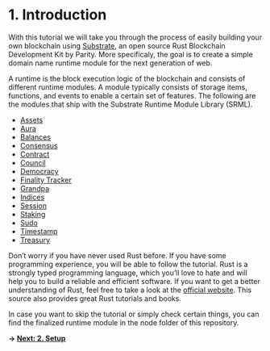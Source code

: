 # 1. Introduction

With this tutorial we will take you through the process of easily building your own blockchain using [Substrate](https://github.com/paritytech/substrate), an open source Rust Blockchain Development Kit by Parity. More specificaly, the goal is to create a simple domain name runtime module for the next generation of web.

A runtime is the block execution logic of the blockchain and consists of different runtime modules. A module typically consists of storage items, functions, and events to enable a certain set of features. The following are the modules that ship with the Substrate Runtime Module Library (SRML).

* [Assets](https://crates.parity.io/srml_assets/index.html) 
* [Aura](https://crates.parity.io/srml_aura/index.html)  
* [Balances](https://crates.parity.io/srml_balances/index.html) 
* [Consensus](https://crates.parity.io/srml_consensus/index.html) 
* [Contract](https://crates.parity.io/srml_contract/index.html) 
* [Council](https://crates.parity.io/srml_council/index.html) 
* [Democracy]() 
* [Finality Tracker](https://crates.parity.io/srml_democracy/index.html) 
* [Grandpa](https://crates.parity.io/srml_grandpa/index.html) 
* [Indices](https://crates.parity.io/srml_indices/index.html) 
* [Session](https://crates.parity.io/srml_session/index.html) 
* [Staking](https://crates.parity.io/srml_staking/index.html) 
* [Sudo](https://crates.parity.io/srml_sudo/index.html) 
* [Timestamp](https://crates.parity.io/srml_timestamp/index.html) 
* [Treasury](https://crates.parity.io/srml_treasury/index.html) 

Don’t worry if you have never used Rust before. If you have some programming experience, you will be able to follow the tutorial. Rust is a strongly typed programming language, which you’ll love to hate and will help you to build a reliable and efficient software. If you want to get a better understanding of Rust, feel free to take a look at the [official website](https://www.rust-lang.org/). This source also provides great Rust tutorials and books. 

In case you want to skip the tutorial or simply check certain things, you can find the finalized runtime module in the node folder of this repository.

**-> [Next: 2. Setup](./2_setup.md)**

